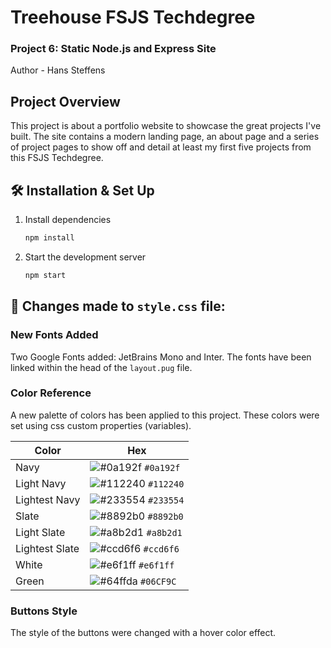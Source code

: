 # Treehouse FSJS Techdegree
### Project 6: Static Node.js and Express Site
Author - Hans Steffens

## Project Overview
This project is about a portfolio website to showcase the great projects I've built. The site contains a modern landing page, an about page and a series of project pages to show off and detail at least my first five projects from this FSJS Techdegree.

## 🛠 Installation & Set Up

1. Install dependencies

   ```sh
   npm install
   ```

2. Start the development server

   ```sh
   npm start
   ```

## 🎨 Changes made to `style.css` file:

### New Fonts Added

Two Google Fonts added: JetBrains Mono and Inter. The fonts have been linked within the head of the `layout.pug` file.

### Color Reference

A new palette of colors has been applied to this project. These colors were set using css custom properties (variables).

| Color          | Hex                                                                |
| -------------- | ------------------------------------------------------------------ |
| Navy           | ![#0a192f](https://via.placeholder.com/10/0a192f?text=+) `#0a192f` |
| Light Navy     | ![#112240](https://via.placeholder.com/10/0a192f?text=+) `#112240` |
| Lightest Navy  | ![#233554](https://via.placeholder.com/10/303C55?text=+) `#233554` |
| Slate          | ![#8892b0](https://via.placeholder.com/10/8892b0?text=+) `#8892b0` |
| Light Slate    | ![#a8b2d1](https://via.placeholder.com/10/a8b2d1?text=+) `#a8b2d1` |
| Lightest Slate | ![#ccd6f6](https://via.placeholder.com/10/ccd6f6?text=+) `#ccd6f6` |
| White          | ![#e6f1ff](https://via.placeholder.com/10/e6f1ff?text=+) `#e6f1ff` |
| Green          | ![#64ffda](https://via.placeholder.com/10/06CF9C?text=+) `#06CF9C` |

### Buttons Style
The style of the buttons were changed with a hover color effect.

